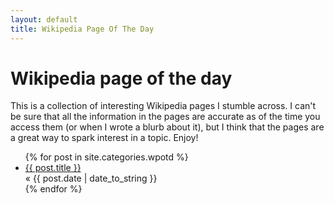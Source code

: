 ```yaml
---
layout: default
title: Wikipedia Page Of The Day
---
```


<div id="wpotd">
  <h1>Wikipedia page of the day</h1>

  <p>
      This is a collection of interesting Wikipedia pages I stumble across. I
      can't be sure that all the information in the pages are accurate as of the time
      you access them (or when I wrote a blurb about it), but I think that the pages
      are a great way to spark interest in a topic. Enjoy!
  </p>

  <ul class="posts">
    {% for post in site.categories.wpotd %}
      <li>
          <a href="{{ post.url }}">{{ post.title }}</a> <div>&laquo; <span class="date">{{ post.date | date_to_string }}</span></div>
      </li>
    {% endfor %}
  </ul>
</div>

